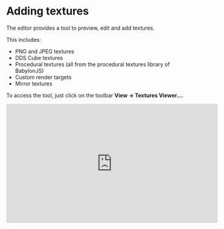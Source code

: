 # Adding textures

The editor provides a tool to preview, edit and add textures.

This includes:
* PNG and JPEG textures
* DDS Cube textures
* Procedural textures (all from the procedural textures library of BabylonJS)
* Custom render targets
* Mirror textures

To access the tool, just click on the toolbar **View -> Textures Viewer...**.

<iframe width="560" height="315" src="https://www.youtube.com/embed/3dB0GlLAJko" frameborder="0" allow="autoplay; encrypted-media" allowfullscreen></iframe>